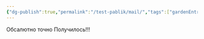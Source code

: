 ```yaml
---
{"dg-publish":true,"permalink":"/test-pablik/mail/","tags":["gardenEntry"]}
---
```


Обсалютно точно Получилось!!! 
